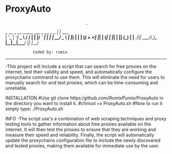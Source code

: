 # ProxyAuto

                                       _        
 _ __  _ __ _____  ___   _  __ _ _   _| |_ ___  
| '_ \| '__/ _ \ \/ / | | |/ _` | | | | __/ _ \ 
| |_) | | | (_) >  <| |_| | (_| | |_| | || (_) |
| .__/|_|  \___/_/\_\\__, |\__,_|\__,_|\__\___/ 
|_|                  |___/                      

                Coded by: rumix
------------------------------------------------

-This project will include a script that can search for free proxies on the internet,
test their validity and speed, and automatically configure the proxychains command to use them.
This will eliminate the need for users to manually search for and test proxies, which can be time-consuming and unreliable.

INSTALLATION 
#Use git clone https:/github.com/RumixPumix/ProxyAuto in the directory you want to install it.
#chmod +x ProxyAuto.sh
#Now to run it simply type: ./ProxyAuto.sh

INFO
-The script use's a combination of web scraping techniques and proxy testing tools to gather information about free proxies available on the internet.
It will then test the proxies to ensure that they are working and measure their speed and reliability. 
Finally, the script will automatically update the proxychains configuration file to include the newly discovered and tested proxies, making them available for immediate use by the user.
